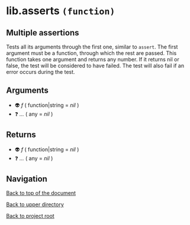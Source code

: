 # lib.asserts `(function)`

## Multiple assertions

Tests all its arguments through the first one, similar to `assert`.
The first argument must be a function, through which the rest are passed.
This function takes one argument and returns any number.
If it returns nil or false, the test will be considered to have failed.
The test will also fail if an error occurs during the test.

## Arguments

- 👽 _f_ ( function|string = *nil* )
- ❓ _..._ ( any = *nil* )

## Returns

- 👽 _f_ ( function|string = *nil* )
- ❓ _..._ ( any = *nil* )

## Navigation

[Back to top of the document](#libasserts-function)

[Back to upper directory](..)

[Back to project root](/)
